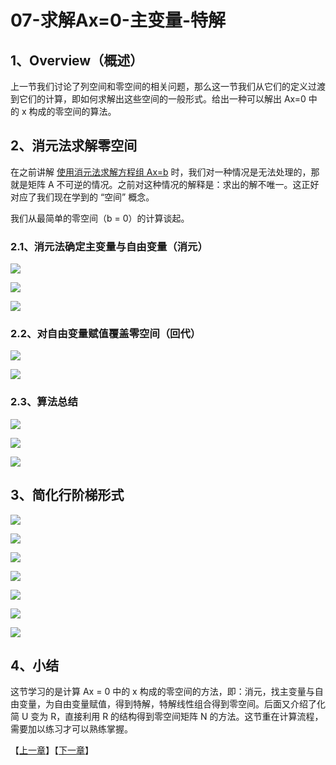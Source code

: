 # 07-求解Ax=0-主变量-特解

## 1、Overview（概述）

上一节我们讨论了列空间和零空间的相关问题，那么这一节我们从它们的定义过渡到它们的计算，即如何求解出这些空间的一般形式。给出一种可以解出 Ax=0 中的 x 构成的零空间的算法。

## 2、消元法求解零空间

在之前讲解 [使用消元法求解方程组 Ax=b](https://github.com/chenyyx/math/blob/master/02-%E7%9F%A9%E9%98%B5%E6%B6%88%E5%85%83/02-%E7%9F%A9%E9%98%B5%E6%B6%88%E5%85%83.md) 时，我们对一种情况是无法处理的，那就是矩阵 A 不可逆的情况。之前对这种情况的解释是：求出的解不唯一。这正好对应了我们现在学到的 “空间” 概念。

我们从最简单的零空间（b = 0）的计算谈起。

### 2.1、消元法确定主变量与自由变量（消元）

![](../images/07/LA_7_1.jpg)

![](../images/07/LA_7_2.jpg)

![](../images/07/LA_7_3.jpg)

### 2.2、对自由变量赋值覆盖零空间（回代）

![](../images/07/LA_7_4.jpg)

![](../images/07/LA_7_5.jpg)

### 2.3、算法总结

![](../images/07/LA_7_15.jpg)

![](../images/07/LA_7_6.jpg)

![](../images/07/LA_7_7.jpg)

## 3、简化行阶梯形式

![](../images/07/LA_7_8.jpg)

![](../images/07/LA_7_9.jpg)

![](../images/07/LA_7_10.jpg)

![](../images/07/LA_7_11.jpg)

![](../images/07/LA_7_12.jpg)

![](../images/07/LA_7_13.jpg)

![](../images/07/LA_7_14.jpg)

## 4、小结

这节学习的是计算 Ax = 0 中的 x 构成的零空间的方法，即：消元，找主变量与自由变量，为自由变量赋值，得到特解，特解线性组合得到零空间。后面又介绍了化简 U 变为 R，直接利用 R 的结构得到零空间矩阵 N 的方法。这节重在计算流程，需要加以练习才可以熟练掌握。

【[上一章](../06-列空间和零空间/06-列空间和零空间.md)】【[下一章](../08-求解Ax=b-可解性和解的结构/08-求解Ax=b-可解性和解的结构.md)】
